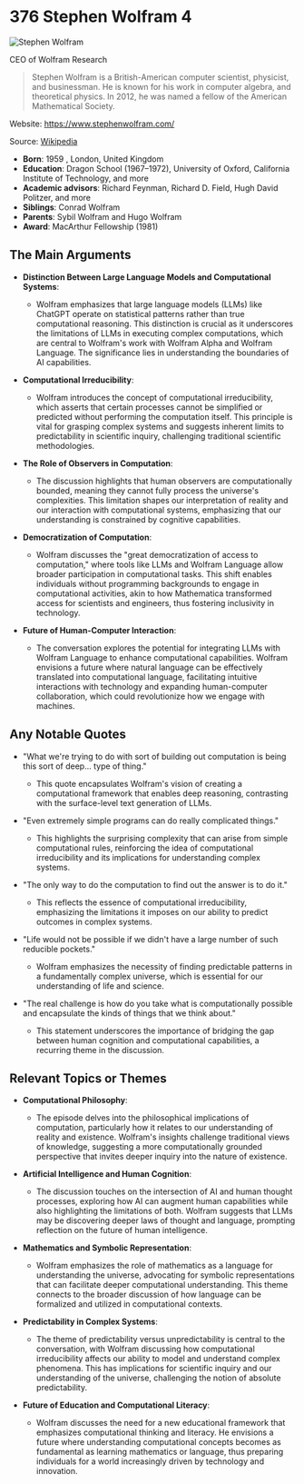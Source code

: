 # 376 Stephen Wolfram 4


![Stephen Wolfram](https://encrypted-tbn0.gstatic.com/licensed-image?q=tbn:ANd9GcQ8Qus9qRR-R9F39hj5POhiq5c785Dx3pH0dNbo3EvYomx12f77QB8LzoNbgFPWgQBAuJzL&s=19)

CEO of Wolfram Research

> Stephen Wolfram is a British-American computer scientist, physicist, and businessman. He is known for his work in computer algebra, and theoretical physics. In 2012, he was named a fellow of the American Mathematical Society.

Website: https://www.stephenwolfram.com/

Source: [Wikipedia](https://en.wikipedia.org/wiki/Stephen_Wolfram)

- **Born**: 1959 , London, United Kingdom
- **Education**: Dragon School (1967–1972), University of Oxford, California Institute of Technology, and more
- **Academic advisors**: Richard Feynman, Richard D. Field, Hugh David Politzer, and more
- **Siblings**: Conrad Wolfram
- **Parents**: Sybil Wolfram and Hugo Wolfram
- **Award**: MacArthur Fellowship (1981)


## The Main Arguments

- **Distinction Between Large Language Models and Computational Systems**:
  - Wolfram emphasizes that large language models (LLMs) like ChatGPT operate on statistical patterns rather than true computational reasoning. This distinction is crucial as it underscores the limitations of LLMs in executing complex computations, which are central to Wolfram's work with Wolfram Alpha and Wolfram Language. The significance lies in understanding the boundaries of AI capabilities.

- **Computational Irreducibility**:
  - Wolfram introduces the concept of computational irreducibility, which asserts that certain processes cannot be simplified or predicted without performing the computation itself. This principle is vital for grasping complex systems and suggests inherent limits to predictability in scientific inquiry, challenging traditional scientific methodologies.

- **The Role of Observers in Computation**:
  - The discussion highlights that human observers are computationally bounded, meaning they cannot fully process the universe's complexities. This limitation shapes our interpretation of reality and our interaction with computational systems, emphasizing that our understanding is constrained by cognitive capabilities.

- **Democratization of Computation**:
  - Wolfram discusses the "great democratization of access to computation," where tools like LLMs and Wolfram Language allow broader participation in computational tasks. This shift enables individuals without programming backgrounds to engage in computational activities, akin to how Mathematica transformed access for scientists and engineers, thus fostering inclusivity in technology.

- **Future of Human-Computer Interaction**:
  - The conversation explores the potential for integrating LLMs with Wolfram Language to enhance computational capabilities. Wolfram envisions a future where natural language can be effectively translated into computational language, facilitating intuitive interactions with technology and expanding human-computer collaboration, which could revolutionize how we engage with machines.

## Any Notable Quotes

- "What we're trying to do with sort of building out computation is being this sort of deep... type of thing."
  - This quote encapsulates Wolfram's vision of creating a computational framework that enables deep reasoning, contrasting with the surface-level text generation of LLMs.

- "Even extremely simple programs can do really complicated things."
  - This highlights the surprising complexity that can arise from simple computational rules, reinforcing the idea of computational irreducibility and its implications for understanding complex systems.

- "The only way to do the computation to find out the answer is to do it."
  - This reflects the essence of computational irreducibility, emphasizing the limitations it imposes on our ability to predict outcomes in complex systems.

- "Life would not be possible if we didn't have a large number of such reducible pockets."
  - Wolfram emphasizes the necessity of finding predictable patterns in a fundamentally complex universe, which is essential for our understanding of life and science.

- "The real challenge is how do you take what is computationally possible and encapsulate the kinds of things that we think about."
  - This statement underscores the importance of bridging the gap between human cognition and computational capabilities, a recurring theme in the discussion.

## Relevant Topics or Themes

- **Computational Philosophy**:
  - The episode delves into the philosophical implications of computation, particularly how it relates to our understanding of reality and existence. Wolfram's insights challenge traditional views of knowledge, suggesting a more computationally grounded perspective that invites deeper inquiry into the nature of existence.

- **Artificial Intelligence and Human Cognition**:
  - The discussion touches on the intersection of AI and human thought processes, exploring how AI can augment human capabilities while also highlighting the limitations of both. Wolfram suggests that LLMs may be discovering deeper laws of thought and language, prompting reflection on the future of human intelligence.

- **Mathematics and Symbolic Representation**:
  - Wolfram emphasizes the role of mathematics as a language for understanding the universe, advocating for symbolic representations that can facilitate deeper computational understanding. This theme connects to the broader discussion of how language can be formalized and utilized in computational contexts.

- **Predictability in Complex Systems**:
  - The theme of predictability versus unpredictability is central to the conversation, with Wolfram discussing how computational irreducibility affects our ability to model and understand complex phenomena. This has implications for scientific inquiry and our understanding of the universe, challenging the notion of absolute predictability.

- **Future of Education and Computational Literacy**:
  - Wolfram discusses the need for a new educational framework that emphasizes computational thinking and literacy. He envisions a future where understanding computational concepts becomes as fundamental as learning mathematics or language, thus preparing individuals for a world increasingly driven by technology and innovation.
